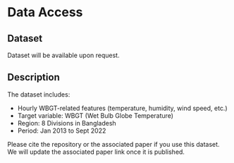 # Data Access
## Dataset

Dataset will be available upon request.

## Description

The dataset includes:
- Hourly WBGT-related features (temperature, humidity, wind speed, etc.)
- Target variable: WBGT (Wet Bulb Globe Temperature)
- Region: 8 Divisions in Bangladesh
- Period: Jan 2013 to Sept 2022

Please cite the repository or the associated paper if you use this dataset.
We will update the associated paper link once it is published.



